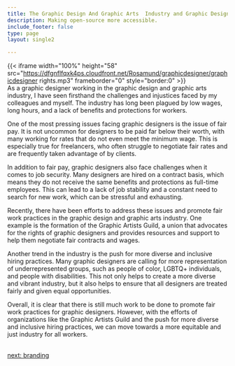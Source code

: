 ```yaml
---
title: The Graphic Design And Graphic Arts  Industry and Graphic Designer Workers' Rights
description: Making open-source more accessible.
include_footer: false
type: page
layout: single2

---
```



{{< iframe width="100%" height="58" src="https://dfgnflfqxk4ps.cloudfront.net/Rosamund/graphicdesigner/graphicdesigner rights.mp3" frameborder="0" style="border:0" >}}<br>
As a graphic designer working in the graphic design and graphic arts industry, I have seen firsthand the challenges and injustices faced by my colleagues and myself. The industry has long been plagued by low wages, long hours, and a lack of benefits and protections for workers.

One of the most pressing issues facing graphic designers is the issue of fair pay. It is not uncommon for designers to be paid far below their worth, with many working for rates that do not even meet the minimum wage. This is especially true for freelancers, who often struggle to negotiate fair rates and are frequently taken advantage of by clients.

In addition to fair pay, graphic designers also face challenges when it comes to job security. Many designers are hired on a contract basis, which means they do not receive the same benefits and protections as full-time employees. This can lead to a lack of job stability and a constant need to search for new work, which can be stressful and exhausting.

Recently, there have been efforts to address these issues and promote fair work practices in the graphic design and graphic arts industry. One example is the formation of the Graphic Artists Guild, a union that advocates for the rights of graphic designers and provides resources and support to help them negotiate fair contracts and wages.

Another trend in the industry is the push for more diverse and inclusive hiring practices. Many graphic designers are calling for more representation of underrepresented groups, such as people of color, LGBTQ+ individuals, and people with disabilities. This not only helps to create a more diverse and vibrant industry, but it also helps to ensure that all designers are treated fairly and given equal opportunities.

Overall, it is clear that there is still much work to be done to promote fair work practices for graphic designers. However, with the efforts of organizations like the Graphic Artists Guild and the push for more diverse and inclusive hiring practices, we can move towards a more equitable and just industry for all workers.

<br>
<a href="https://insights.workdojos.com/graphicdesigner/branding">next: branding</a>
</p>